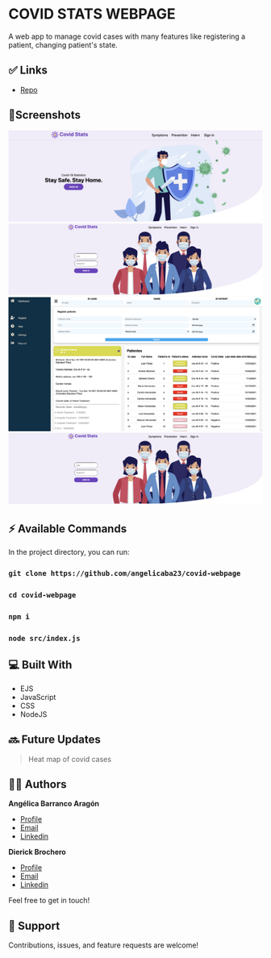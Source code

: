 # COVID STATS WEBPAGE
 A web app to manage covid cases with many features like registering a patient, changing patient's state.
 
## ✅ Links

- [Repo](https://github.com/angelicaba23/covid-webpage "COVID WEB Repo")

## 📱Screenshots
<img src="/screenshots/1.png " title="Home Page"> <img src="/screenshots/2.png " title="login Page"> 
<img src="/screenshots/3.png " title=" Page"> <img src="/screenshots/2.png " title="Medic Page">
 


## ⚡ Available Commands

In the project directory, you can run:

### `git clone https://github.com/angelicaba23/covid-webpage`
### `cd covid-webpage`
### `npm i`
### `node src/index.js`

## 💻 Built With

- EJS
- JavaScript
- CSS
- NodeJS

## 🔜 Future Updates
> Heat map of covid cases
  

## 👩‍💻 Authors

**Angélica Barranco Aragón**

- [Profile](https://github.com/angelicaba23/ "Angélica Barranco")
- [Email](mailto:angelicaba9923@gmail.com?subject=Hi "Hi!")
- [Linkedin](https://www.linkedin.com/in/angelicaba23/ "Welcome")

**Dierick Brochero**

- [Profile](https://github.com/Dierickb/ "Angélica Barranco")
- [Email](mailto:dierickb@uninorte.edu.co?subject=Hi "Hi!")
- [Linkedin](https://www.linkedin.com/in/dierick-salvador-brochero-niebles-31a909193/ "Welcome")
  
Feel free to get in touch!

## 🤝 Support

Contributions, issues, and feature requests are welcome!

